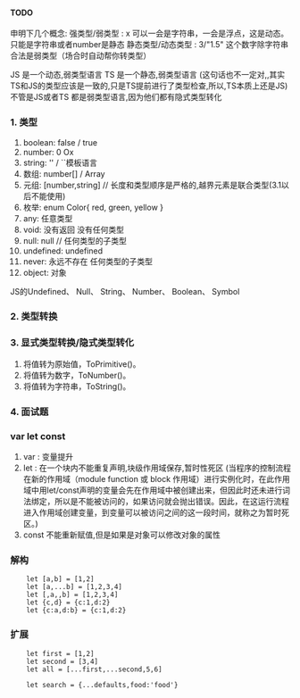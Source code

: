 #### TODO
申明下几个概念:
强类型/弱类型 : x 可以一会是字符串，一会是浮点，这是动态。只能是字符串或者number是静态
静态类型/动态类型 : 3/"1.5" 这个数字除字符串合法是弱类型（场合时自动帮你转类型）

JS 是一个动态,弱类型语言
TS 是一个静态,弱类型语言 (这句话也不一定对,,其实TS和JS的类型应该是一致的,只是TS提前进行了类型检查,所以,TS本质上还是JS)
不管是JS或者TS 都是弱类型语言,因为他们都有隐式类型转化
### 1. 类型

1. boolean: false / true
2. number: 0 Ox
3. string: '' / ``模板语言
4. 数组: number[] / Array<number>
5. 元组: [number,string] // 长度和类型顺序是严格的,越界元素是联合类型(3.1以后不能使用)
6. 枚举: enum Color{ red, green, yellow }
7. any: 任意类型
8. void: 没有返回 没有任何类型
9. null: null // 任何类型的子类型
10. undefined: undefined
11. never: 永远不存在 任何类型的子类型
12. object: 对象


JS的Undefined、 Null、 String、 Number、 Boolean、 Symbol
### 2. 类型转换
### 3. 显式类型转换/隐式类型转化
1. 将值转为原始值，ToPrimitive()。
2. 将值转为数字，ToNumber()。
3. 将值转为字符串，ToString()。

### 4. 面试题

### var let const
1. var : 变量提升
2. let : 在一个块内不能重复声明,块级作用域保存,暂时性死区 (当程序的控制流程在新的作用域（module function 或 block 作用域）进行实例化时，在此作用域中用let/const声明的变量会先在作用域中被创建出来，但因此时还未进行词法绑定，所以是不能被访问的，如果访问就会抛出错误。因此，在这运行流程进入作用域创建变量，到变量可以被访问之间的这一段时间，就称之为暂时死区。)
3. const 不能重新赋值,但是如果是对象可以修改对象的属性

### 解构

```TS
    let [a,b] = [1,2]
    let [a,...b] = [1,2,3,4]
    let [,a,,b] = [1,2,3,4]
    let {c,d} = {c:1,d:2}
    let {c:a,d:b} = {c:1,d:2}
```

### 扩展

```TS
    let first = [1,2]
    let second = [3,4]
    let all = [...first,...second,5,6]

    let search = {...defaults,food:'food'}
```